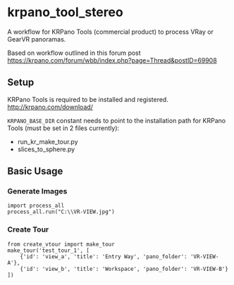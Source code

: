 # krpano_tool_stereo
A workflow for KRPano Tools (commercial product) to process VRay or GearVR panoramas.

Based on workflow outlined in this forum post https://krpano.com/forum/wbb/index.php?page=Thread&postID=69908

## Setup
KRPano Tools is required to be installed and registered.
http://krpano.com/download/

`KRPANO_BASE_DIR` constant needs to point to the installation path for KRPano Tools (must be set in 2 files currently):
* run_kr_make_tour.py
* slices_to_sphere.py

## Basic Usage

### Generate Images
```
import process_all
process_all.run("C:\\VR-VIEW.jpg")
```

### Create Tour
```
from create_vtour import make_tour
make_tour('test_tour_1', [
    {'id': 'view_a', 'title': 'Entry Way', 'pano_folder': 'VR-VIEW-A'},
    {'id': 'view_b', 'title': 'Workspace', 'pano_folder': 'VR-VIEW-B'}
])
```
